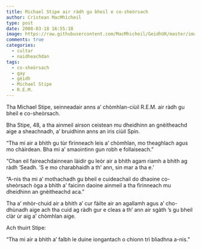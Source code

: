 ```yaml
---
title: Michael Stipe air ràdh gu bheil e co-sheòrsach
author: Crìstean MacMhìcheil
type: post
date: 2008-03-18 16:55:18
image: https://raw.githubusercontent.com/MacMhicheil/GeidhUK/master/images/2008-03-18-michael-stipe-air-radh-gu-bheil-e-co-sheorsach.jpg
comments: true
categories:
  - cultar
  - naidheachdan
tags:
  - co-sheòrsach
  - gay
  - gèidh
  - Michael Stipe
  - R.E.M.
---
```

Tha Michael Stipe, seinneadair anns a’ chòmhlan-ciùil R.E.M. air ràdh gu bheil e co-sheòrsach.

<!--more-->

Bha Stipe, 48, a tha ainmeil airson ceistean mu dheidhinn an gnèitheachd aige a sheachnadh, a’ bruidhinn anns an iris ciùil Spin.

“Tha mi air a bhith gu tùr fìrinneach leis a’ chòmhlan, mo theaghlach agus mo chàirdean. Bha mi a’ smaointinn gun robh e follaiseach.”

“Chan eil faireachdainnean làidir gu leòr air a bhith agam riamh a bhith ag ràdh ‘Seadh. ‘S e mo charabhaidh a th’ ann, sin mar a tha e.’

“A-nis tha mi a’ mothachadh gu bheil e cuideachail do dhaoine co-sheòrsach òga a bhith a’ faicinn daoine ainmeil a tha fìrinneach mu dheidhinn an gnèitheachd aca.”

Tha a’ mhòr-chuid air a bhith a’ cur fàilte air an agallamh agus a’ cho-dhùnadh aige ach tha cuid ag ràdh gur e cleas a th’ ann air sgàth ’s gu bheil clàr ùr aig a’ chòmhlan aige.

Ach thuirt Stipe:

“Tha mi air a bhith a’ falbh le duine iongantach o chionn trì bliadhna a-nis.”
